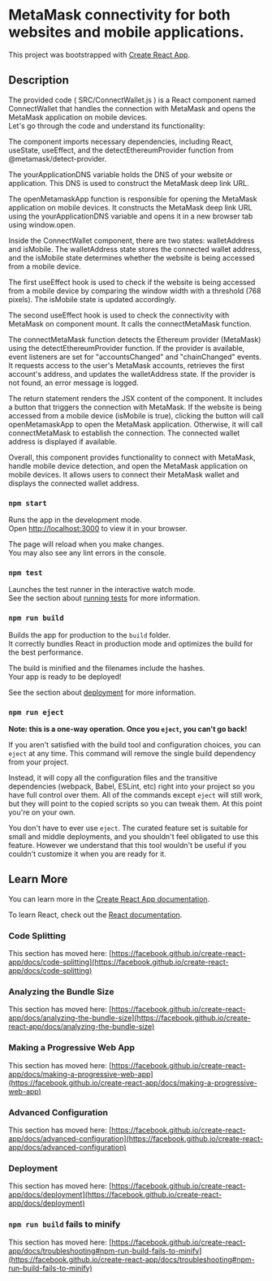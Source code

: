 # MetaMask connectivity for both websites and mobile applications.

This project was bootstrapped with [Create React App](https://github.com/facebook/create-react-app).

## Description

The provided code ( SRC/ConnectWallet.js ) is a React component named ConnectWallet that handles the connection with MetaMask and opens the MetaMask application on mobile devices.\
Let's go through the code and understand its functionality:

The component imports necessary dependencies, including React, useState, useEffect, and the detectEthereumProvider function from @metamask/detect-provider.

The yourApplicationDNS variable holds the DNS of your website or application. This DNS is used to construct the MetaMask deep link URL.

The openMetamaskApp function is responsible for opening the MetaMask application on mobile devices. It constructs the MetaMask deep link URL using the yourApplicationDNS variable and opens it in a new browser tab using window.open.

Inside the ConnectWallet component, there are two states: walletAddress and isMobile. The walletAddress state stores the connected wallet address, and the isMobile state determines whether the website is being accessed from a mobile device.

The first useEffect hook is used to check if the website is being accessed from a mobile device by comparing the window width with a threshold (768 pixels). The isMobile state is updated accordingly.

The second useEffect hook is used to check the connectivity with MetaMask on component mount. It calls the connectMetaMask function.

The connectMetaMask function detects the Ethereum provider (MetaMask) using the detectEthereumProvider function. If the provider is available, event listeners are set for "accountsChanged" and "chainChanged" events. It requests access to the user's MetaMask accounts, retrieves the first account's address, and updates the walletAddress state. If the provider is not found, an error message is logged.

The return statement renders the JSX content of the component. It includes a button that triggers the connection with MetaMask. If the website is being accessed from a mobile device (isMobile is true), clicking the button will call openMetamaskApp to open the MetaMask application. Otherwise, it will call connectMetaMask to establish the connection. The connected wallet address is displayed if available.

Overall, this component provides functionality to connect with MetaMask, handle mobile device detection, and open the MetaMask application on mobile devices. It allows users to connect their MetaMask wallet and displays the connected wallet address.

### `npm start`

Runs the app in the development mode.\
Open [http://localhost:3000](http://localhost:3000) to view it in your browser.

The page will reload when you make changes.\
You may also see any lint errors in the console.

### `npm test`

Launches the test runner in the interactive watch mode.\
See the section about [running tests](https://facebook.github.io/create-react-app/docs/running-tests) for more information.

### `npm run build`

Builds the app for production to the `build` folder.\
It correctly bundles React in production mode and optimizes the build for the best performance.

The build is minified and the filenames include the hashes.\
Your app is ready to be deployed!

See the section about [deployment](https://facebook.github.io/create-react-app/docs/deployment) for more information.

### `npm run eject`

**Note: this is a one-way operation. Once you `eject`, you can't go back!**

If you aren't satisfied with the build tool and configuration choices, you can `eject` at any time. This command will remove the single build dependency from your project.

Instead, it will copy all the configuration files and the transitive dependencies (webpack, Babel, ESLint, etc) right into your project so you have full control over them. All of the commands except `eject` will still work, but they will point to the copied scripts so you can tweak them. At this point you're on your own.

You don't have to ever use `eject`. The curated feature set is suitable for small and middle deployments, and you shouldn't feel obligated to use this feature. However we understand that this tool wouldn't be useful if you couldn't customize it when you are ready for it.

## Learn More

You can learn more in the [Create React App documentation](https://facebook.github.io/create-react-app/docs/getting-started).

To learn React, check out the [React documentation](https://reactjs.org/).

### Code Splitting

This section has moved here: [https://facebook.github.io/create-react-app/docs/code-splitting](https://facebook.github.io/create-react-app/docs/code-splitting)

### Analyzing the Bundle Size

This section has moved here: [https://facebook.github.io/create-react-app/docs/analyzing-the-bundle-size](https://facebook.github.io/create-react-app/docs/analyzing-the-bundle-size)

### Making a Progressive Web App

This section has moved here: [https://facebook.github.io/create-react-app/docs/making-a-progressive-web-app](https://facebook.github.io/create-react-app/docs/making-a-progressive-web-app)

### Advanced Configuration

This section has moved here: [https://facebook.github.io/create-react-app/docs/advanced-configuration](https://facebook.github.io/create-react-app/docs/advanced-configuration)

### Deployment

This section has moved here: [https://facebook.github.io/create-react-app/docs/deployment](https://facebook.github.io/create-react-app/docs/deployment)

### `npm run build` fails to minify

This section has moved here: [https://facebook.github.io/create-react-app/docs/troubleshooting#npm-run-build-fails-to-minify](https://facebook.github.io/create-react-app/docs/troubleshooting#npm-run-build-fails-to-minify)
